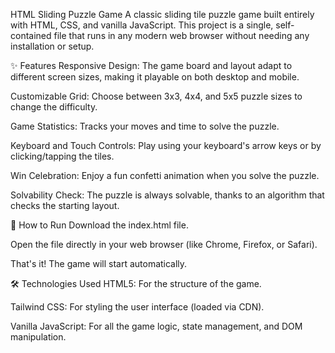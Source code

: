 HTML Sliding Puzzle Game
A classic sliding tile puzzle game built entirely with HTML, CSS, and vanilla JavaScript. This project is a single, self-contained file that runs in any modern web browser without needing any installation or setup.

✨ Features
Responsive Design: The game board and layout adapt to different screen sizes, making it playable on both desktop and mobile.

Customizable Grid: Choose between 3x3, 4x4, and 5x5 puzzle sizes to change the difficulty.

Game Statistics: Tracks your moves and time to solve the puzzle.

Keyboard and Touch Controls: Play using your keyboard's arrow keys or by clicking/tapping the tiles.

Win Celebration: Enjoy a fun confetti animation when you solve the puzzle.

Solvability Check: The puzzle is always solvable, thanks to an algorithm that checks the starting layout.

🚀 How to Run
Download the index.html file.

Open the file directly in your web browser (like Chrome, Firefox, or Safari).

That's it! The game will start automatically.

🛠️ Technologies Used
HTML5: For the structure of the game.

Tailwind CSS: For styling the user interface (loaded via CDN).

Vanilla JavaScript: For all the game logic, state management, and DOM manipulation.
